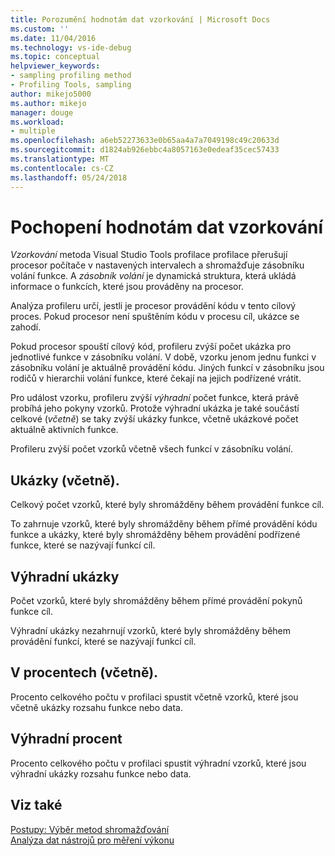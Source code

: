 ```yaml
---
title: Porozumění hodnotám dat vzorkování | Microsoft Docs
ms.custom: ''
ms.date: 11/04/2016
ms.technology: vs-ide-debug
ms.topic: conceptual
helpviewer_keywords:
- sampling profiling method
- Profiling Tools, sampling
author: mikejo5000
ms.author: mikejo
manager: douge
ms.workload:
- multiple
ms.openlocfilehash: a6eb52273633e0b65aa4a7a7049198c49c20633d
ms.sourcegitcommit: d1824ab926ebbc4a8057163e0edeaf35cec57433
ms.translationtype: MT
ms.contentlocale: cs-CZ
ms.lasthandoff: 05/24/2018
---
```

# <a name="understand-sampling-data-values"></a>Pochopení hodnotám dat vzorkování

*Vzorkování* metoda Visual Studio Tools profilace profilace přerušují procesor počítače v nastavených intervalech a shromažďuje zásobníku volání funkce. A *zásobník volání* je dynamická struktura, která ukládá informace o funkcích, které jsou prováděny na procesor.

Analýza profileru určí, jestli je procesor provádění kódu v tento cílový proces. Pokud procesor není spuštěním kódu v procesu cíl, ukázce se zahodí.

Pokud procesor spouští cílový kód, profileru zvýší počet ukázka pro jednotlivé funkce v zásobníku volání. V době, vzorku jenom jednu funkci v zásobníku volání je aktuálně provádění kódu. Jiných funkcí v zásobníku jsou rodičů v hierarchii volání funkce, které čekají na jejich podřízené vrátit.

Pro událost vzorku, profileru zvýší *výhradní* počet funkce, která právě probíhá jeho pokyny vzorků. Protože výhradní ukázka je také součástí celkové (*včetně*) se taky zvýší ukázky funkce, včetně ukázkové počet aktuálně aktivních funkce.

 Profileru zvýší počet vzorků včetně všech funkcí v zásobníku volání.

## <a name="inclusive-samples"></a>Ukázky (včetně).

Celkový počet vzorků, které byly shromážděny během provádění funkce cíl.

To zahrnuje vzorků, které byly shromážděny během přímé provádění kódu funkce a ukázky, které byly shromážděny během provádění podřízené funkce, které se nazývají funkcí cíl.

## <a name="exclusive-samples"></a>Výhradní ukázky

Počet vzorků, které byly shromážděny během přímé provádění pokynů funkce cíl.

Výhradní ukázky nezahrnují vzorků, které byly shromážděny během provádění funkcí, které se nazývají funkcí cíl.

## <a name="inclusive-percent"></a>V procentech (včetně).

Procento celkového počtu v profilaci spustit včetně vzorků, které jsou včetně ukázky rozsahu funkce nebo data.

## <a name="exclusive-percent"></a>Výhradní procent

Procento celkového počtu v profilaci spustit výhradní vzorků, které jsou výhradní ukázky rozsahu funkce nebo data.

## <a name="see-also"></a>Viz také

[Postupy: Výběr metod shromažďování](../profiling/how-to-choose-collection-methods.md)  
[Analýza dat nástrojů pro měření výkonu](../profiling/analyzing-performance-tools-data.md)